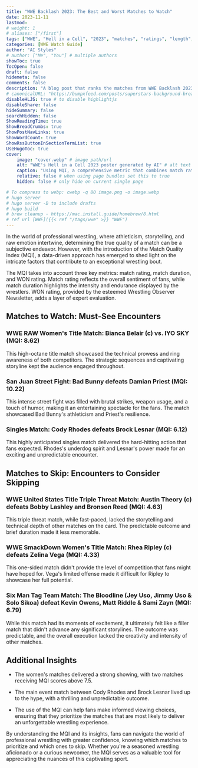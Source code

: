 ```yaml
---
title: "WWE Backlash 2023: The Best and Worst Matches to Watch"
date: 2023-11-11
lastmod:
# weight: 1
# aliases: ["/first"]
tags: ["WWE", "Hell in a Cell", "2023", "matches", "ratings", "length", "MQI", "best", "worst", "watch", "skip", "match quality index", "Bianca Belair", "Iyo Sky", "Seth Rollins", "Omos", "MVP", "Austin Theory", "Bobby Lashley", "Bronson Reed", "Rhea Ripley", "Zelina Vega", "Damian Priest", "Solo Sikoa", "Jey Uso", "Jimmy Uso", "Matt Riddle", "Kevin Owens", "Sami Zayn", "Cody Rhodes", "Brock Lesnar"]
categories: [WWE Watch Guide]
author: "AI Styles"
# author: ["Me", "You"] # multiple authors
showToc: true
TocOpen: false
draft: false
hidemeta: false
comments: false
description: "A blog post that ranks the matches from WWE Backlash 2023 based on a metric called the Match Quality Index (MQI), which combines the match rating & match length provided by Cageematch, and the WON rating, and gives recommendations on which ones to watch and which ones to skip."
# canonicalURL: "https://bumpxfeed.com/posts/superstars-background-breakdown-wwe-superstars-who-competed-at-backlash-2023-part-1/"
disableHLJS: true # to disable highlightjs
disableShare: false
hideSummary: false
searchHidden: false
ShowReadingTime: true
ShowBreadCrumbs: true
ShowPostNavLinks: true
ShowWordCount: true
ShowRssButtonInSectionTermList: true
UseHugoToc: true
cover:
    image: "cover.webp" # image path/url
    alt: "WWE's Hell in a Cell 2023 poster generated by AI" # alt text
    caption: "Using MQI, a comprehensive metric that combines match rating and match length to provide a holistic assessment of the quality of each bout, here are the WWE Hell in a cell 2023 scores" # display caption under cover
    relative: false # when using page bundles set this to true
    hidden: false # only hide on current single page

# To compress to webp: cwebp -q 80 image.png -o image.webp
# hugo server
# hugo server -D to include drafts
# hugo build
# brew cleanup - https://mac.install.guide/homebrew/8.html
# ref url [WWE]({{< ref "/tags/wwe" >}} "WWE")
---
```


In the world of professional wrestling, where athleticism, storytelling, and raw emotion intertwine, determining the true quality of a match can be a subjective endeavor. However, with the introduction of the Match Quality Index (MQI), a data-driven approach has emerged to shed light on the intricate factors that contribute to an exceptional wrestling bout.

The MQI takes into account three key metrics: match rating, match duration, and WON rating. Match rating reflects the overall sentiment of fans, while match duration highlights the intensity and endurance displayed by the wrestlers. WON rating, provided by the esteemed Wrestling Observer Newsletter, adds a layer of expert evaluation.

## Matches to Watch: Must-See Encounters

### WWE RAW Women's Title Match: Bianca Belair (c) vs. IYO SKY (MQI: 8.62)
This high-octane title match showcased the technical prowess and ring awareness of both competitors. The strategic sequences and captivating storyline kept the audience engaged throughout.

### San Juan Street Fight: Bad Bunny defeats Damian Priest (MQI: 10.22)
This intense street fight was filled with brutal strikes, weapon usage, and a touch of humor, making it an entertaining spectacle for the fans. The match showcased Bad Bunny's athleticism and Priest's resilience.

### Singles Match: Cody Rhodes defeats Brock Lesnar (MQI: 6.12)
This highly anticipated singles match delivered the hard-hitting action that fans expected. Rhodes's underdog spirit and Lesnar's power made for an exciting and unpredictable encounter.

## Matches to Skip: Encounters to Consider Skipping

### WWE United States Title Triple Threat Match: Austin Theory (c) defeats Bobby Lashley and Bronson Reed (MQI: 4.63)
This triple threat match, while fast-paced, lacked the storytelling and technical depth of other matches on the card. The predictable outcome and brief duration made it less memorable.

### WWE SmackDown Women's Title Match: Rhea Ripley (c) defeats Zelina Vega (MQI: 4.33)
This one-sided match didn't provide the level of competition that fans might have hoped for. Vega's limited offense made it difficult for Ripley to showcase her full potential.

### Six Man Tag Team Match: The Bloodline (Jey Uso, Jimmy Uso & Solo Sikoa) defeat Kevin Owens, Matt Riddle & Sami Zayn (MQI: 6.79)
While this match had its moments of excitement, it ultimately felt like a filler match that didn't advance any significant storylines. The outcome was predictable, and the overall execution lacked the creativity and intensity of other matches.

## Additional Insights

* The women's matches delivered a strong showing, with two matches receiving MQI scores above 7.5.

* The main event match between Cody Rhodes and Brock Lesnar lived up to the hype, with a thrilling and unpredictable outcome.

* The use of the MQI can help fans make informed viewing choices, ensuring that they prioritize the matches that are most likely to deliver an unforgettable wrestling experience.

By understanding the MQI and its insights, fans can navigate the world of professional wrestling with greater confidence, knowing which matches to prioritize and which ones to skip. Whether you're a seasoned wrestling aficionado or a curious newcomer, the MQI serves as a valuable tool for appreciating the nuances of this captivating sport.